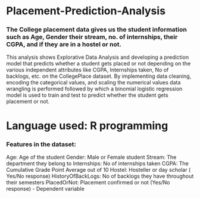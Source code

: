 # Placement-Prediction-Analysis
### The College placement data gives us the student information such as Age, Gender their stream, no. of internships, their CGPA, and if they are in a hostel or not.
This analysis shows Explorative Data Analysis and developing a prediction model that predicts whether a student gets placed or not depending on the various independent 
attributes like CGPA, Internships taken, No of backlogs, etc. on the CollegePlace dataset. By implementing data cleaning, encoding the categorical values, and scaling the numerical values data wrangling is performed followed by which a binomial logistic regression model is used to train and test to predict whether the student gets placement or not.
# Language used: R programming
### Features in the dataset:
Age: Age of the student 
Gender: Male or Female student
Stream: The department they belong to 
Internships: No of internships taken
CGPA: The Cumulative Grade Point Average out of 10
Hostel: Hosteller or day scholar ( Yes/No response)
HistoryOfBackLogs: No of backlogs they have throughout their semesters
PlacedOrNot: Placement confirmed or not (Yes/No response) - Dependent variable
